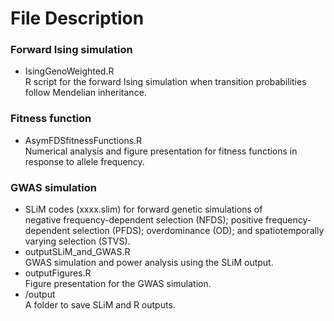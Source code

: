 # File Description  

### Forward Ising simulation  
- IsingGenoWeighted.R  
R script for the forward Ising simulation when transition probabilities follow Mendelian inheritance.  
  
### Fitness function  
- AsymFDSfitnessFunctions.R  
Numerical analysis and figure presentation for fitness functions in response to allele frequency.  
  
### GWAS simulation
- SLiM codes (xxxx.slim) for forward genetic simulations of  
negative frequency-dependent selection (NFDS); positive frequency-dependent selection (PFDS); overdominance (OD); and spatiotemporally varying selection (STVS).  
- outputSLiM_and_GWAS.R  
GWAS simulation and power analysis using the SLiM output.  
- outputFigures.R  
Figure presentation for the GWAS simulation.  
- /output  
A folder to save SLiM and R outputs.  
